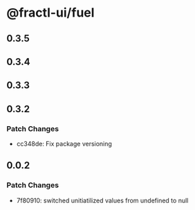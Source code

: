 # @fractl-ui/fuel

## 0.3.5

## 0.3.4

## 0.3.3

## 0.3.2

### Patch Changes

- cc348de: Fix package versioning

## 0.0.2

### Patch Changes

- 7f80910: switched unitiatilized values from undefined to null
